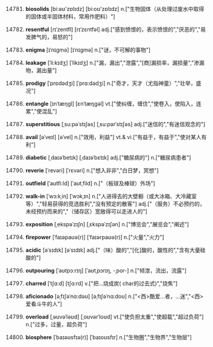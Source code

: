 14781. **biosolids**
[bi:əʊ'zɒlɪdz]  [bi:oʊ'zɒlɪdz]
n.["生物固体（从处理过废水中取得的固体或半固体材料，常用作肥料）"]  

14782. **resentful**
[rɪˈzentfl]  [rɪˈzɛntfəl]
adj.["感到愤恨的，表示愤恨的","厌恶的","易发脾气的，易怒的"]  

14783. **enigma**
[ɪˈnɪgmə]  [ɪˈnɪɡmə]
n.["谜，不可解的事物"]  

14784. **leakage**
[ˈli:kɪdʒ]  [ˈlikɪdʒ]
n.["漏，漏出","泄露","[商]漏损率，漏损量","渗漏物，漏出量"]  

14785. **prodigy**
[ˈprɒdədʒi]  [ˈprɑ:dədʒi]
n.["奇才，天才（尤指神童）","壮举，盛况"]  

14786. **entangle**
[ɪnˈtæŋgl]  [ɛnˈtæŋɡəl]
vt.["使纠缠，缠住","使卷入，使陷入，连累","使混乱"]  

14787. **superstitious**
[ˌsu:pəˈstɪʃəs]  [ˌsu:pərˈstɪʃəs]
adj.["迷信的","有迷信观念的"]  

14788. **avail**
[əˈveɪl]  [əˈvel]
n.["效用，利益"]  vt.& vi.["有益于，有益于","使对某人有利"]  

14789. **diabetic**
[ˌdaɪəˈbetɪk]  [ˌdaɪəˈbɛtɪk]
adj.["糖尿病的"]  n.["糖尿病患者"]  

14790. **reverie**
[ˈrevəri]  [ˈrɛvəri]
n.["想入非非","白日梦，冥想"]  

14791. **outfield**
[ˈaʊtfi:ld]  [ˈaʊtˌfild]
n.["（板球及棒球）外场"]  

14792. **walk-in**
[ˈwɔ:kˌin]  [ˈwɔkˌɪn]
n.["人进得去的大壁橱（或大冰箱、大冷藏室等）","轻易获得的竞选胜利","没有预定的散客"]  adj.["（服务）不必预约的，未经预约而来的","（储存区）宽敞得可以走进人的"]  

14793. **exposition**
[ˌekspəˈzɪʃn]  [ˌɛkspəˈzɪʃən]
n.["博览会","展览会","阐述"]  

14794. **firepower**
[ˈfaɪəpaʊə(r)]  [ˈfaɪərpaʊə(r)]
n.["火量","火力"]  

14795. **acidic**
[əˈsɪdɪk]  [əˈsɪdɪk]
adj.["（味）酸的","[化]酸的，酸性的","含有大量硅酸的"]  

14796. **outpouring**
[ˈaʊtpɔ:rɪŋ]  [ˈaʊtˌpɔrɪŋ, -ˌpor-]
n.["倾泄，流出，流露"]  

14797. **charred**
[ˈtʃɑ:d]  [tʃɑ:rd]
v.["把…烧成炭( char的过去式)","烧焦"]  

14798. **aficionado**
[əˌfɪʃəˈnɑ:dəʊ]  [əˌfɪʃəˈnɑ:doʊ]
n.["<西>酷爱…者，…迷","<西> 爱看斗牛的人"]  

14799. **overload**
[ˌəʊvəˈləʊd]  [ˌoʊvərˈloʊd]
vt.["使负担太重","使超载","超过负荷"]  n.["过多，过量，超负荷"]  

14800. **biosphere**
[ˈbaɪəʊsfɪə(r)]  [ˈbaɪoʊsfɪr]
n.["生物圈","生物界","生物层"]  


